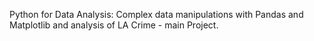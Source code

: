 Python for Data Analysis: Complex data manipulations with Pandas and Matplotlib and analysis of LA Crime - main Project.
